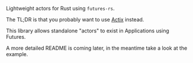 Lightweight actors for Rust using `futures-rs`.

The TL;DR is that you probably want to use [Actix](https://github.com/actix/actix) instead.

This library allows standalone "actors" to exist in Applications using Futures.

A more detailed README is coming later, in the meantime take a look at the example.